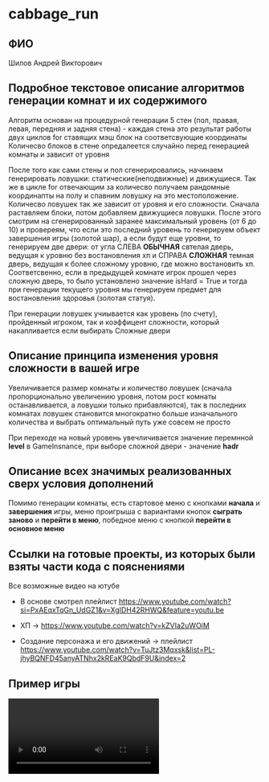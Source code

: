 # cabbage_run

## ФИО

Шилов Андрей Викторович

## Подробное текстовое описание алгоритмов генерации комнат и их содержимого

Алгоритм основан на процедурной генерации 5 стен (пол, правая, левая, передняя и задняя стена) - каждая стена это результат работы двух циклов for ставящих мэш блок на соответсвующие координаты 
Количесво блоков в стене опредалеется случайно перед генерацией комнаты и зависит от уровня 

После того как сами стены и пол сгенерировались, начинаем генерировать ловушки: статические(неподвижные) и движущиеся. Так же в цикле for отвечающим за количесво получаем рандомные координапты на полу и спавним ловушку на это местоположение. Количесво ловушек так же зависит от уровня и его сложности. Сначала раставляем блоки, потом добавляем движущиеся ловушки. После этого смотрим на сгенерированный заранее максимальный уровень (от 6 до 10) и провереям, что если это последний уровень то генерируем объект завершения игры (золотой шар), а если будут еще уровни, то генерируем две двери: от угла СЛЕВА **ОБЫЧНАЯ** свтелая дверь, ведущая к уровню без востановления хп и СПРАВА **СЛОЖНАЯ** темная дверь, ведущая к более сложному уровню, где можно востановить хп. Соответсвенно, если в предыдущей комнате игрок прошел через сложную дверь, то было установлено значение isHard = True и тогда при генерации текущего уровня мы генерируем предмет для востановления здоровья (золотая статуя).

При генерации ловушек учиывается как уровень (по счету), пройденный игроком, так и коэффицент сложности, который накапливается если выбирать Сложные двери

## Описание принципа изменения уровня сложности в вашей игре

Увеличивается размер комнаты и количество ловушек (сначала пропорционально увеличению уровня, потом рост комнаты останавливается, а ловушки только прибавляются), так в последних комнатах ловушек становится многократно больше изначального количества и выбрать оптимальный путь уже совсем не просто 

При переходе на новый уровень увечличивается значение перемнной **level** в GameInsnance, при выборе сложной двери - значение **hadr**

## Описание всех значимых реализованных сверх условия дополнений

Помимо генерации комнаты, есть стартовое меню с кнопками **начала** и **завершения** игры, меню проигрыша с вариантами кнопок **сыграть заново** и **перейти в меню**,
победное меню с кнопкой **перейти в основное меню**

## Ссылки на готовые проекты, из которых были взяты части кода с пояснениями 

Все возможные видео на ютубе

- В основе смотрел плейлист https://www.youtube.com/watch?si=PxAEqxTqGn_UdGZ1&v=XgIDH42RHWQ&feature=youtu.be

- ХП -> https://www.youtube.com/watch?v=kZVIa2uWOiM

- Cоздание персонажа и его движений -> плейлист https://www.youtube.com/watch?v=TuJtz3Mqxsk&list=PL-jhyBQNFD45anyATNhx2kREaK9QbdF9U&index=2

## Пример игры 

![](/video/1.MOV)
